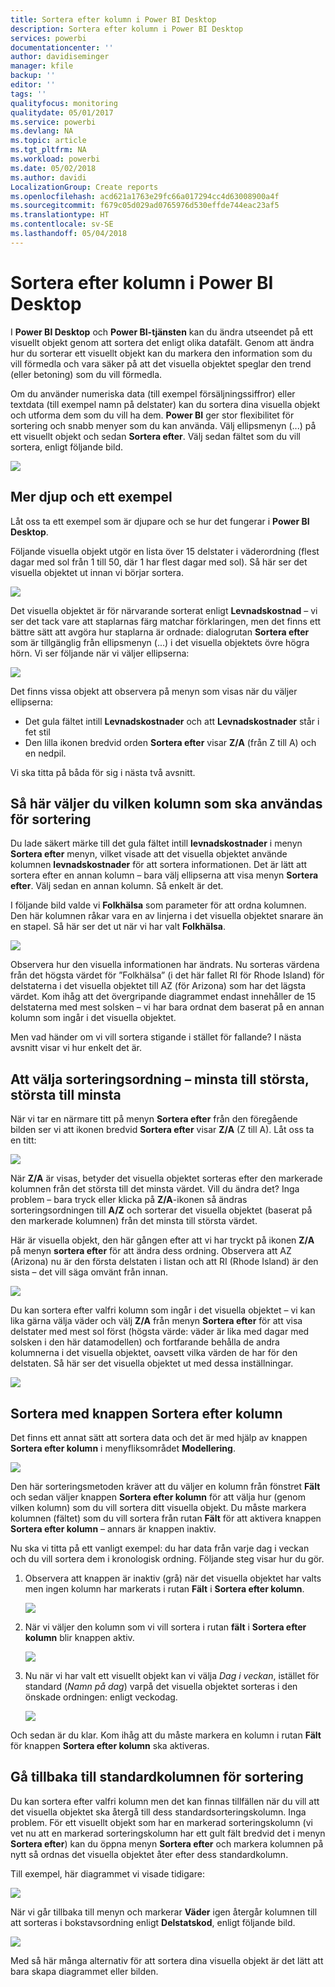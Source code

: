 ```yaml
---
title: Sortera efter kolumn i Power BI Desktop
description: Sortera efter kolumn i Power BI Desktop
services: powerbi
documentationcenter: ''
author: davidiseminger
manager: kfile
backup: ''
editor: ''
tags: ''
qualityfocus: monitoring
qualitydate: 05/01/2017
ms.service: powerbi
ms.devlang: NA
ms.topic: article
ms.tgt_pltfrm: NA
ms.workload: powerbi
ms.date: 05/02/2018
ms.author: davidi
LocalizationGroup: Create reports
ms.openlocfilehash: acd621a1763e29fc66a017294cc4d63008900a4f
ms.sourcegitcommit: f679c05d029ad0765976d530effde744eac23af5
ms.translationtype: HT
ms.contentlocale: sv-SE
ms.lasthandoff: 05/04/2018
---
```

# <a name="sort-by-column-in-power-bi-desktop"></a>Sortera efter kolumn i Power BI Desktop
I **Power BI Desktop** och **Power BI-tjänsten** kan du ändra utseendet på ett visuellt objekt genom att sortera det enligt olika datafält. Genom att ändra hur du sorterar ett visuellt objekt kan du markera den information som du vill förmedla och vara säker på att det visuella objektet speglar den trend (eller betoning) som du vill förmedla.

Om du använder numeriska data (till exempel försäljningssiffror) eller textdata (till exempel namn på delstater) kan du sortera dina visuella objekt och utforma dem som du vill ha dem.  **Power BI** ger stor flexibilitet för sortering och snabb menyer som du kan använda. Välj ellipsmenyn (...) på ett visuellt objekt och sedan **Sortera efter**. Välj sedan fältet som du vill sortera, enligt följande bild.

![](media/desktop-sort-by-column/sortbycolumn_2.png)

## <a name="more-depth-and-an-example"></a>Mer djup och ett exempel
Låt oss ta ett exempel som är djupare och se hur det fungerar i **Power BI Desktop**.

Följande visuella objekt utgör en lista över 15 delstater i väderordning (flest dagar med sol från 1 till 50, där 1 har flest dagar med sol). Så här ser det visuella objektet ut innan vi börjar sortera.

![](media/desktop-sort-by-column/sortbycolumn_1.png)

Det visuella objektet är för närvarande sorterat enligt **Levnadskostnad** – vi ser det tack vare att staplarnas färg matchar förklaringen, men det finns ett bättre sätt att avgöra hur staplarna är ordnade: dialogrutan **Sortera efter** som är tillgänglig från ellipsmenyn (...) i det visuella objektets övre högra hörn. Vi ser följande när vi väljer ellipserna:

![](media/desktop-sort-by-column/sortbycolumn_2.png)

Det finns vissa objekt att observera på menyn som visas när du väljer ellipserna:

* Det gula fältet intill **Levnadskostnader** och att **Levnadskostnader** står i fet stil
* Den lilla ikonen bredvid orden **Sortera efter** visar **Z/A** (från Z till A) och en nedpil.

Vi ska titta på båda för sig i nästa två avsnitt.

## <a name="selecting-which-column-to-use-for-sorting"></a>Så här väljer du vilken kolumn som ska användas för sortering
Du lade säkert märke till det gula fältet intill **levnadskostnader** i menyn **Sortera efter** menyn, vilket visade att det visuella objektet använde kolumnen **levnadskostnader** för att sortera informationen. Det är lätt att sortera efter en annan kolumn – bara välj ellipserna att visa menyn **Sortera efter**. Välj sedan en annan kolumn. Så enkelt är det.

I följande bild valde vi **Folkhälsa** som parameter för att ordna kolumnen. Den här kolumnen råkar vara en av linjerna i det visuella objektet snarare än en stapel. Så här ser det ut när vi har valt **Folkhälsa**.

![](media/desktop-sort-by-column/sortbycolumn_3.png)

Observera hur den visuella informationen har ändrats. Nu sorteras värdena från det högsta värdet för ”Folkhälsa” (i det här fallet RI för Rhode Island) för delstaterna i det visuella objektet till AZ (för Arizona) som har det lägsta värdet. Kom ihåg att det övergripande diagrammet endast innehåller de 15 delstaterna med mest solsken – vi har bara ordnat dem baserat på en annan kolumn som ingår i det visuella objektet.

Men vad händer om vi vill sortera stigande i stället för fallande? I nästa avsnitt visar vi hur enkelt det är.

## <a name="selecting-the-sort-order---smallest-to-largest-largest-to-smallest"></a>Att välja sorteringsordning – minsta till största, största till minsta
När vi tar en närmare titt på menyn **Sortera efter** från den föregående bilden ser vi att ikonen bredvid **Sortera efter** visar **Z/A** (Z till A). Låt oss ta en titt:

![](media/desktop-sort-by-column/sortbycolumn_4.png)

När **Z/A** är visas, betyder det visuella objektet sorteras efter den markerade kolumnen från det största till det minsta värdet. Vill du ändra det? Inga problem – bara tryck eller klicka på **Z/A**-ikonen så ändras sorteringsordningen till **A/Z** och sorterar det visuella objektet (baserat på den markerade kolumnen) från det minsta till största värdet.

Här är visuella objekt, den här gången efter att vi har tryckt på ikonen **Z/A** på menyn **sortera efter** för att ändra dess ordning. Observera att AZ (Arizona) nu är den första delstaten i listan och att RI (Rhode Island) är den sista – det vill säga omvänt från innan.

![](media/desktop-sort-by-column/sortbycolumn_5.png)

Du kan sortera efter valfri kolumn som ingår i det visuella objektet – vi kan lika gärna välja väder och välj **Z/A** från menyn **Sortera efter** för att visa delstater med mest sol först (högsta värde: väder är lika med dagar med solsken i den här datamodellen) och fortfarande behålla de andra kolumnerna i det visuella objektet, oavsett vilka värden de har för den delstaten. Så här ser det visuella objektet ut med dessa inställningar.

![](media/desktop-sort-by-column/sortbycolumn_6.png)

## <a name="sort-using-the-sort-by-column-button"></a>Sortera med knappen Sortera efter kolumn
Det finns ett annat sätt att sortera data och det är med hjälp av knappen **Sortera efter kolumn** i menyfliksområdet **Modellering**.

![](media/desktop-sort-by-column/sortbycolumn_8.png)

Den här sorteringsmetoden kräver att du väljer en kolumn från fönstret **Fält** och sedan väljer knappen **Sortera efter kolumn** för att välja hur (genom vilken kolumn) som du vill sortera ditt visuella objekt. Du måste markera kolumnen (fältet) som du vill sortera från rutan **Fält** för att aktivera knappen **Sortera efter kolumn** – annars är knappen inaktiv.

Nu ska vi titta på ett vanligt exempel: du har data från varje dag i veckan och du vill sortera dem i kronologisk ordning. Följande steg visar hur du gör.

1. Observera att knappen är inaktiv (grå) när det visuella objektet har valts men ingen kolumn har markerats i rutan **Fält** i **Sortera efter kolumn**.
   
   ![](media/desktop-sort-by-column/sortbycolumn_9a.png)
2. När vi väljer den kolumn som vi vill sortera i rutan **fält** i **Sortera efter kolumn** blir knappen aktiv.
   
   ![](media/desktop-sort-by-column/sortbycolumn_10.png)
3. Nu när vi har valt ett visuellt objekt kan vi välja *Dag i veckan*, istället för standard (*Namn på dag*) varpå det visuella objektet sorteras i den önskade ordningen: enligt veckodag.
   
   ![](media/desktop-sort-by-column/sortbycolumn_11.png)

Och sedan är du klar. Kom ihåg att du måste markera en kolumn i rutan **Fält** för knappen **Sortera efter kolumn** ska aktiveras.

## <a name="getting-back-to-default-column-for-sorting"></a>Gå tillbaka till standardkolumnen för sortering
Du kan sortera efter valfri kolumn men det kan finnas tillfällen när du vill att det visuella objektet ska återgå till dess standardsorteringskolumn. Inga problem. För ett visuellt objekt som har en markerad sorteringskolumn (vi vet nu att en markerad sorteringskolumn har ett gult fält bredvid det i menyn **Sortera efter**) kan du öppna menyn **Sortera efter** och markera kolumnen på nytt så ordnas det visuella objektet åter efter dess standardkolumn.

Till exempel, här diagrammet vi visade tidigare:

![](media/desktop-sort-by-column/sortbycolumn_6.png)

När vi går tillbaka till menyn och markerar **Väder** igen återgår kolumnen till att sorteras i bokstavsordning enligt **Delstatskod**, enligt följande bild.

![](media/desktop-sort-by-column/sortbycolumn_7.png)

Med så här många alternativ för att sortera dina visuella objekt är det lätt att bara skapa diagrammet eller bilden.

